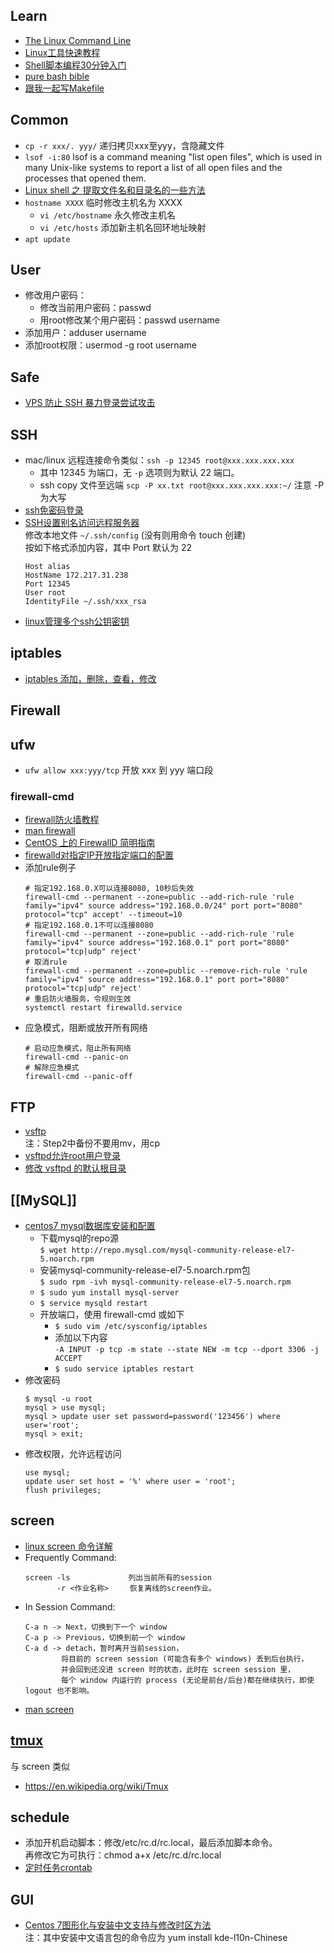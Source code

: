 ## Learn
- [The Linux Command Line](http://billie66.github.io/TLCL/)
- [Linux工具快速教程](https://github.com/me115/linuxtools_rst)
- [Shell脚本编程30分钟入门](https://github.com/qinjx/30min_guides/blob/master/shell.md)
- [pure bash bible](https://github.com/dylanaraps/pure-bash-bible)
- [跟我一起写Makefile](https://github.com/seisman/how-to-write-makefile)


## Common
- `cp -r xxx/. yyy/` 递归拷贝xxx至yyy，含隐藏文件
- `lsof -i:80` lsof is a command meaning "list open files", which is used in many Unix-like systems to report a list of all open files and the processes that opened them. 
- [Linux shell 之 提取文件名和目录名的一些方法](https://blog.csdn.net/ljianhui/article/details/43128465)
- `hostname XXXX` 临时修改主机名为 XXXX
  - `vi /etc/hostname` 永久修改主机名
  - `vi /etc/hosts` 添加新主机名回环地址映射
- `apt update`


## User
- 修改用户密码：
  + 修改当前用户密码：passwd
  + 用root修改某个用户密码：passwd username
- 添加用户：adduser username
- 添加root权限：usermod -g root username


## Safe
- [VPS 防止 SSH 暴力登录尝试攻击](http://www.lovelucy.info/vps-anti-ssh-login-attempts-attack.html)


## SSH
- mac/linux 远程连接命令类似：`ssh -p 12345 root@xxx.xxx.xxx.xxx`
  - 其中 12345 为端口，无 `-p` 选项则为默认 22 端口。
  - ssh copy 文件至远端 `scp -P xx.txt root@xxx.xxx.xxx.xxx:~/` 注意 -P 为大写
- [ssh免密码登录](http://chenlb.iteye.com/blog/211809)
- [SSH设置别名访问远程服务器](http://blog.csdn.net/xlgen157387/article/details/50282483)  
  修改本地文件 `~/.ssh/config` (没有则用命令 touch 创建)  
  按如下格式添加内容，其中 Port 默认为 22 
  ```
  Host alias
  HostName 172.217.31.238
  Port 12345
  User root
  IdentityFile ~/.ssh/xxx_rsa
  ```
- [linux管理多个ssh公钥密钥](https://blog.csdn.net/qq_23827747/article/details/54986905)


## iptables
- [iptables 添加，删除，查看，修改](http://blog.51yip.com/linux/1404.html)



## Firewall
## ufw
- `ufw allow xxx:yyy/tcp` 开放 xxx 到 yyy 端口段
 
### firewall-cmd
- [firewall防火墙教程](https://blog.linuxeye.com/406.html)
- [man firewall](https://fedoraproject.org/wiki/Features/FirewalldRichLanguage)
- [CentOS 上的 FirewallD 简明指南](https://linux.cn/article-8098-1.html)
- [firewalld对指定IP开放指定端口的配置](http://blog.csdn.net/Qguanri/article/details/51673845)
- 添加rule例子
  ```
  # 指定192.168.0.X可以连接8080, 10秒后失效
  firewall-cmd --permanent --zone=public --add-rich-rule 'rule family="ipv4" source address="192.168.0.0/24" port port="8080" protocol="tcp" accept' --timeout=10
  # 指定192.168.0.1不可以连接8080
  firewall-cmd --permanent --zone=public --add-rich-rule 'rule family="ipv4" source address="192.168.0.1" port port="8080" protocol="tcp|udp" reject'
  # 取消rule
  firewall-cmd --permanent --zone=public --remove-rich-rule 'rule family="ipv4" source address="192.168.0.1" port port="8080" protocol="tcp|udp" reject'
  # 重启防火墙服务，令规则生效
  systemctl restart firewalld.service
  ```
- 应急模式，阻断或放开所有网络
  ```
  # 启动应急模式，阻止所有网络
  firewall-cmd --panic-on
  # 解除应急模式
  firewall-cmd --panic-off 
  ```

## FTP
- [vsftp](http://www.krizna.com/centos/setup-ftp-server-centos-7-vsftp/)  
  注：Step2中备份不要用mv，用cp  
- [vsftpd允许root用户登录](http://blog.itpub.net/196700/viewspace-745364/)  
- [修改 vsftpd 的默认根目录](http://blog.chinaunix.net/uid-22141042-id-1789602.html)  


## [[MySQL]]
- [centos7 mysql数据库安装和配置](http://www.cnblogs.com/starof/p/4680083.html)  
  - 下载mysql的repo源   
    `$ wget http://repo.mysql.com/mysql-community-release-el7-5.noarch.rpm`
  - 安装mysql-community-release-el7-5.noarch.rpm包  
    `$ sudo rpm -ivh mysql-community-release-el7-5.noarch.rpm`
  - `$ sudo yum install mysql-server`
  - `$ service mysqld restart`
  - 开放端口，使用 firewall-cmd 或如下  
    - `$ sudo vim /etc/sysconfig/iptables`
    - 添加以下内容  
      `-A INPUT -p tcp -m state --state NEW -m tcp --dport 3306 -j ACCEPT`
    - `$ sudo service iptables restart`
- 修改密码
    ```
    $ mysql -u root
    mysql > use mysql;
    mysql > update user set password=password('123456') where user='root';
    mysql > exit;
    ```
- 修改权限，允许远程访问
  ```
  use mysql;
  update user set host = '%' where user = 'root';
  flush privileges;
  ```

## screen
- [linux screen 命令详解](http://www.cnblogs.com/mchina/archive/2013/01/30/2880680.html)  
- Frequently Command:
  ```
  screen -ls             列出当前所有的session
         -r <作业名称> 　  恢复离线的screen作业。
  ```
- In Session Command:
  ```
  C-a n -> Next，切换到下一个 window 
  C-a p -> Previous，切换到前一个 window 
  C-a d -> detach，暂时离开当前session，
          将目前的 screen session (可能含有多个 windows) 丢到后台执行，
          并会回到还没进 screen 时的状态，此时在 screen session 里，
          每个 window 内运行的 process (无论是前台/后台)都在继续执行，即使 logout 也不影响。 
  ```
- [man screen](https://www.gnu.org/software/screen/manual/screen.html)


## [tmux](https://github.com/tmux/tmux)
与 screen 类似
- https://en.wikipedia.org/wiki/Tmux


## schedule
- 添加开机启动脚本：修改/etc/rc.d/rc.local，最后添加脚本命令。  
  再修改它为可执行：chmod a+x /etc/rc.d/rc.local 
- [定时任务crontab](http://www.cnblogs.com/peida/archive/2013/01/08/2850483.html)


## GUI
- [Centos 7图形化与安装中文支持与修改时区方法](https://www.wanghailin.cn/centos-7-install-desktop-timezone/)  
  注：其中安装中文语言包的命令应为 yum install kde-l10n-Chinese

